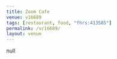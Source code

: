 ```yaml
---
title: Zoom Cafe
venue: v16689
tags: [restaurant, food, "fhrs:413585"]
permalink: /v/16689/
layout: venue
---
```

null